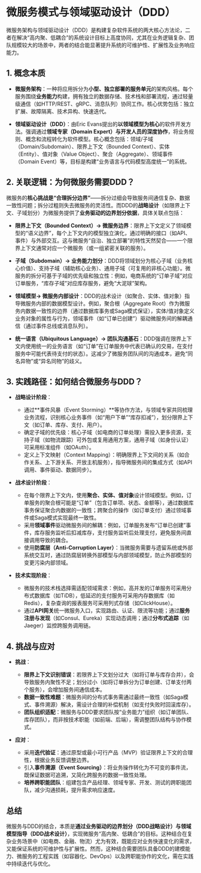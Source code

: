 # 微服务模式与领域驱动设计（DDD）

微服务架构与领域驱动设计（DDD）是构建复杂软件系统的两大核心方法论，二者在解决“高内聚、低耦合”的系统设计目标上高度协同，尤其在业务逻辑复杂、团队规模较大的场景中，两者的结合能显著提升系统的可维护性、扩展性及业务响应能力。

## 1. 概念本质
- **微服务架构**：一种将应用拆分为**小型、独立部署的服务单元**的架构风格。每个服务围绕**业务能力**构建，拥有独立的数据存储、技术栈和部署流程，通过轻量级通信（如HTTP/REST、gRPC、消息队列）协同工作。核心优势包括：独立扩展、故障隔离、技术异构、快速迭代。

- **领域驱动设计（DDD）**：由Eric Evans提出的**以领域模型为核心**的软件开发方法。强调通过**领域专家（Domain Expert）与开发人员的深度协作**，将业务规则、概念和流程转化为软件模型。核心概念包括：领域/子域（Domain/Subdomain）、限界上下文（Bounded Context）、实体（Entity）、值对象（Value Object）、聚合（Aggregate）、领域事件（Domain Event）等，目标是构建“业务语言与代码模型高度统一”的系统。

## 2. 关联逻辑：为何微服务需要DDD？
微服务的**核心挑战是“合理拆分边界”**——拆分过细会导致服务间通信复杂、数据一致性问题；拆分过粗则失去微服务的灵活性。而DDD的**战略设计**（如限界上下文、子域划分）为微服务提供了**业务驱动的边界划分依据**，具体关联点包括：
- **限界上下文（Bounded Context）→ 微服务边界**：限界上下文定义了领域模型的“语义边界”，每个上下文内的模型独立演化，通过明确的接口（如API、事件）与外部交互。这与微服务“自治、独立部署”的特性天然契合——一个限界上下文通常对应一个微服务（或一组紧密关联的服务）。

- **子域（Subdomain）→ 业务能力划分**：DDD将领域划分为核心子域（业务核心价值）、支持子域（辅助核心业务）、通用子域（可复用的非核心功能）。微服务的拆分可基于子域的优先级和独立性：例如，电商系统的“订单子域”对应订单服务，“库存子域”对应库存服务，避免“大泥球”架构。

- **领域模型→ 微服务内部设计**：DDD的战术设计（如聚合、实体、值对象）指导微服务内部的数据模型设计。例如，聚合根（Aggregate Root）作为微服务内数据一致性的边界（通过数据库事务或Saga模式保证），实体/值对象定义业务对象的属性与行为，领域事件（如“订单已创建”）驱动微服务间的解耦通信（通过事件总线或消息队列）。

- **统一语言（Ubiquitous Language）→ 团队沟通基石**：DDD强调在限界上下文内使用统一的业务语言（如“订单”在订单服务中代表已确认的交易，在支付服务中可能代表待支付的状态）。这减少了微服务团队间的沟通成本，避免“同名异物”或“异名同物”的歧义。

## 3. 实践路径：如何结合微服务与DDD？
- **战略设计阶段**：
    - 通过**事件风暴（Event Storming）**等协作方法，与领域专家共同梳理业务流程，识别核心业务事件（如“用户下单”“库存扣减”），划分限界上下文（如订单、库存、支付、用户）。
    - 确定子域的优先级：核心子域（如电商的订单处理）需投入更多资源，支持子域（如物流跟踪）可外包或复用通用方案，通用子域（如身份认证）可采用标准组件（如OAuth）。
    - 定义上下文映射（Context Mapping）：明确限界上下文间的关系（如合作关系、上下游关系、开放主机服务），指导微服务间的集成方式（如API调用、事件驱动、数据同步）。

- **战术设计阶段**：
    - 在每个限界上下文内，使用**聚合、实体、值对象**设计领域模型。例如，订单服务的聚合根可能是“订单”（包含订单项、状态、金额等），通过数据库事务保证聚合内数据的一致性；跨聚合的操作（如订单支付）通过领域事件或Saga模式实现最终一致性。
    - 采用**领域事件**驱动微服务间的解耦：例如，订单服务发布“订单已创建”事件，库存服务监听后扣减库存，支付服务监听后处理支付，避免服务间直接调用导致的耦合。
    - 使用**防腐层（Anti-Corruption Layer）**：当微服务需要与遗留系统或外部系统交互时，通过防腐层转换外部模型与内部领域模型，防止外部模型的变更污染内部领域。

- **技术实现阶段**：
    - 微服务的技术栈选择需适配领域需求：例如，高并发的订单服务可采用分布式数据库（如TiDB），低延迟的支付服务可采用内存数据库（如Redis），复杂查询的报表服务可采用列式存储（如ClickHouse）。
    - 通过**API网关**统一微服务入口，实现路由、认证、限流等功能；通过**服务注册与发现**（如Consul、Eureka）实现动态调用；通过**分布式追踪**（如Jaeger）监控跨服务调用链。

## 4. 挑战与应对
- **挑战**：
    - **限界上下文识别错误**：若限界上下文划分过大（如将订单与库存合并），会导致服务内聚性不足；划分过小（如将订单拆分为订单创建、订单支付两个服务），会增加服务间通信成本。
    - **数据一致性难题**：微服务间的分布式事务需通过最终一致性（如Saga模式、事件溯源）解决，需设计合理的补偿机制（如支付失败时回滚库存）。
    - **团队组织适配**：微服务与DDD要求团队按“业务能力”组织（如订单团队、库存团队），而非按技术职能（如前端、后端），需调整团队结构与协作模式。

- **应对**：
    - 采用**迭代验证**：通过原型或最小可行产品（MVP）验证限界上下文的合理性，根据业务反馈调整边界。
    - 引入**事件溯源（Event Sourcing）**：将业务操作转化为不可变的事件流，既保证数据可追溯，又简化跨服务的数据一致性处理。
    - **培养跨职能团队**：组建包含产品经理、领域专家、开发、测试的跨职能团队，减少沟通损耗，提升需求响应速度。

## 总结
微服务与DDD的结合，本质是**通过业务驱动的边界划分（DDD战略设计）与领域模型指导（DDD战术设计）**，实现微服务“高内聚、低耦合”的目标。这种结合在复杂业务场景中（如电商、金融、物流）尤为有效，既能应对业务快速变化的需求，又能保证系统的可维护性与扩展性。然而，这种结合需要团队具备DDD的建模能力、微服务的工程实践（如容器化、DevOps）以及跨职能协作的文化，需在实践中持续迭代与优化。